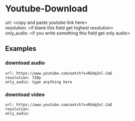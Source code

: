 # Youtube-Download

url: &#60;copy and paste youtube link here&#62;  
resolution: &#60;if blank this field get highest resolution&#62;  
only_audio: &#60;if you write something this field get only audio&#62;

## Examples
### download audio
```
url: https://www.youtube.com/watch?v=RGdq3xl-2aE
resolution: 720p
only_audio: type anything here
```
### download video
```
url: https://www.youtube.com/watch?v=RGdq3xl-2aE
resolution: 
only_audio:
```